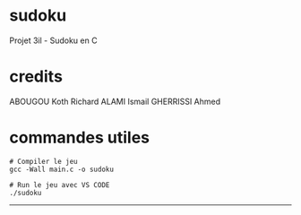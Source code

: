 # sudoku
Projet 3il - Sudoku en C

# credits

ABOUGOU Koth Richard
ALAMI Ismail
GHERRISSI Ahmed

# commandes utiles

```shell
# Compiler le jeu
gcc -Wall main.c -o sudoku

# Run le jeu avec VS CODE
./sudoku
```
___
